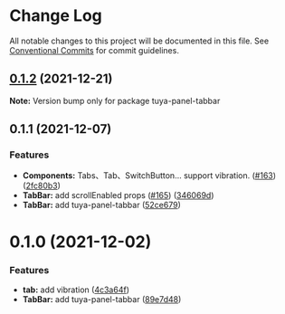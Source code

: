 # Change Log

All notable changes to this project will be documented in this file.
See [Conventional Commits](https://conventionalcommits.org) for commit guidelines.

## [0.1.2](https://github.com/tuya/tuya-panel-kit/compare/tuya-panel-tabbar@0.1.1...tuya-panel-tabbar@0.1.2) (2021-12-21)

**Note:** Version bump only for package tuya-panel-tabbar





## 0.1.1 (2021-12-07)


### Features

* **Components:** Tabs、Tab、SwitchButton... support vibration. ([#163](https://github.com/tuya/tuya-panel-kit/issues/163)) ([2fc80b3](https://github.com/tuya/tuya-panel-kit/commit/2fc80b3924890e9f5076475472ac5d5b41f17f33))
* **TabBar:** add scrollEnabled props ([#165](https://github.com/tuya/tuya-panel-kit/issues/165)) ([346069d](https://github.com/tuya/tuya-panel-kit/commit/346069da98b8254741a74154baa37920eceeabb6))
* **TabBar:** add tuya-panel-tabbar ([52ce679](https://github.com/tuya/tuya-panel-kit/commit/52ce679c0958d77c71d6e9227fe4d08c1b05865a))





# 0.1.0 (2021-12-02)


### Features

* **tab:** add vibration ([4c3a64f](https://github.com/tuya/tuya-panel-kit/commit/4c3a64ffeb956f6c3e9a21335e70b7ed8bb305ae))
* **TabBar:** add tuya-panel-tabbar ([89e7d48](https://github.com/tuya/tuya-panel-kit/commit/89e7d48bafd9b1029aaf198153bd53dd0cf86cca))
